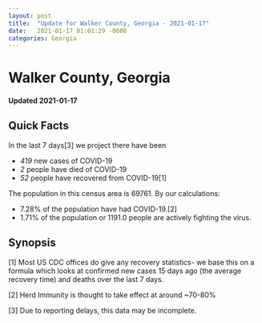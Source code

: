 ```yaml
---
layout: post
title:  "Update for Walker County, Georgia - 2021-01-17"
date:   2021-01-17 01:01:29 -0600
categories: Georgia
---
```


# Walker County, Georgia
#### Updated 2021-01-17

## Quick Facts

In the last 7 days[3] we project there have been
- *419* new cases of COVID-19
- *2* people have died of COVID-19
- *52* people have recovered from COVID-19[1]

The population in this census area is 69761. By our calculations:
- 7.28% of the population have had COVID-19.[2]
- 1.71% of the population or 1191.0 people are actively fighting the virus.

## Synopsis




[1] Most US CDC offices do give any recovery statistics- we base this on a formula which looks at confirmed new cases
15 days ago (the average recovery time) and deaths over the last 7 days.

[2] Herd Immunity is thought to take effect at around ~70-80%

[3] Due to reporting delays, this data may be incomplete.
 
    